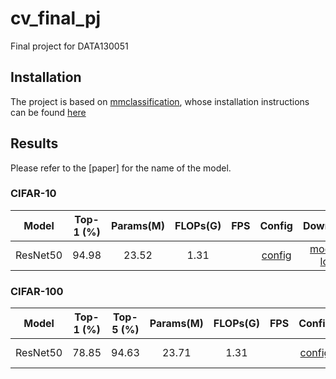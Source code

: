 # cv_final_pj
Final project for DATA130051

## Installation
The project is based on [mmclassification](https://github.com/open-mmlab/mmclassification), whose installation instructions can be found [here](https://github.com/open-mmlab/mmclassification/blob/master/docs/install.md)

## Results
Please refer to the [paper] for the name of the model.

### CIFAR-10
| Model    | Top-1 (%) | Params(M) | FLOPs(G) | FPS | Config                                         | Download                                       |
| :------: | :-------: | :-------: | :------: | :-: |:---------------------------------------------: | :-------------------------------------------:  |
| ResNet50 | 94.98     | 23.52     | 1.31     |     | [config](./configs/custom/resnet50_cifar10.py) | [model](https://drive.google.com/file/d/13tIdoBmxKD_V93CCI30kYAOvFqOxnrsq/view?usp=sharing) \| [log](./log/log_resnet50_cifar10.json) |

### CIFAR-100
| Model    | Top-1 (%) | Top-5 (%) |  Params(M) | FLOPs(G) | FPS | Config                                         | Download                                       |
| :------: | :-------: | :-------: | :--------: | :------: | :-: |:---------------------------------------------: | :-------------------------------------------:  |
| ResNet50 | 78.85     | 94.63     | 23.71      | 1.31     |     | [config](./configs/custom/resnet50_cifar10.py) | [model](https://drive.google.com/file/d/13tIdoBmxKD_V93CCI30kYAOvFqOxnrsq/view?usp=sharing) \| [log](./log/log_resnet50_cifar10.json) |
